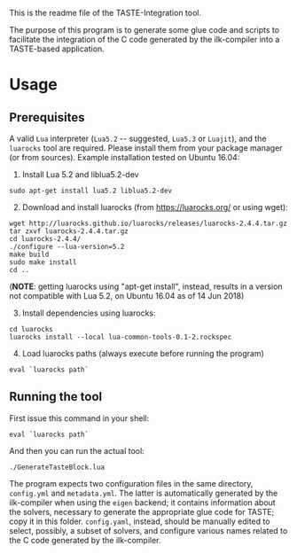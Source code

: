 This is the readme file of the TASTE-Integration tool.

The purpose of this program is to generate some glue code and scripts to
facilitate the integration of the C code generated by the ilk-compiler into a
TASTE-based application.

# Usage

## Prerequisites

A valid `Lua` interpreter (`Lua5.2` -- suggested, `Lua5.3` or `Luajit`),
and the `luarocks` tool are required. Please install them from your package
manager (or from sources). Example installation tested on Ubuntu 16.04:

1. Install Lua 5.2 and liblua5.2-dev
```
sudo apt-get install lua5.2 liblua5.2-dev
```

2. Download and install luarocks (from https://luarocks.org/ or using wget):
```
wget http://luarocks.github.io/luarocks/releases/luarocks-2.4.4.tar.gz
tar zxvf luarocks-2.4.4.tar.gz
cd luarocks-2.4.4/
./configure --lua-version=5.2
make build
sudo make install
cd ..
```

  (**NOTE**: getting luarocks using "apt-get install", instead, results in a
   version not compatible with Lua 5.2, on Ubuntu 16.04 as of 14 Jun 2018)


3. Install dependencies using luarocks:
```
cd luarocks
luarocks install --local lua-common-tools-0.1-2.rockspec
```

4. Load luarocks paths (always execute before running the program)
```
eval `luarocks path`
```


## Running the tool

First issue this command in your shell:

```
eval `luarocks path`
```

And then you can run the actual tool:

```
./GenerateTasteBlock.lua
```

The program expects two configuration files in the same directory, `config.yml`
and `metadata.yml`. The latter is automatically generated by the ilk-compiler
when using the `eigen` backend; it contains information about the
solvers, necessary to generate the appropriate glue code for TASTE; copy it in
this folder. `config.yaml`, instead, should be manually edited to select,
possibly, a subset of solvers, and configure various names related to the
C code generated by the ilk-compiler.

